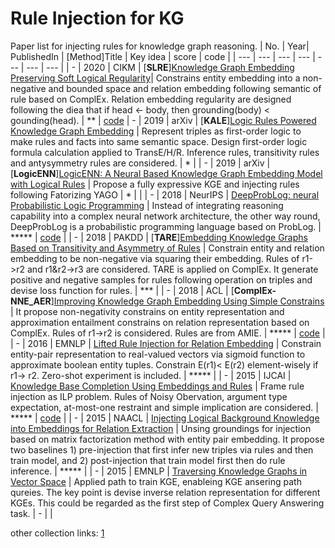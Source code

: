 # Rule Injection for KG
Paper list for injecting rules for knowledge graph reasoning. 
| No. | Year| PublishedIn | [Method]Title | Key idea | score | code |
| --- | --- | --- | --- | --- | --- | --- | 
| - | 2020 | CIKM | [**SLRE**][Knowledge Graph Embedding Preserving Soft Logical Regularity](https://dl.acm.org/doi/pdf/10.1145/3340531.3412055)| Constrains entity embedding into a non-negative and bounded space and relation embedding following semantic of rule based on ComplEx.  Relation embedding regularity are designed following the diea that if head <- body, then grounding(body) < gounding(head). | ** | [code](https://github.com/StudyGroup-lab/SLRE)
| - | 2019 | arXiv | [**KALE**][Logic Rules Powered Knowledge Graph Embedding](https://arxiv.org/pdf/1903.03772.pdf) | Represent triples as first-order logic to make rules and facts into same semantic space. Design first-order logic formula calculation applied to TransE/H/R. Inference rules, transitivity rules and antysymmetry rules are considered. | * |
| - | 2019 | arXiv | [**LogicENN**][LogicENN: A Neural Based Knowledge Graph Embedding Model with Logical Rules](https://arxiv.org/pdf/1908.07141.pdf) | Propose a fully expressive KGE and injecting rules following Fatorizing YAGO | * | |
| - | 2018 | NeurIPS | [DeepProbLog: neural Probabilistic Logic Programming](https://papers.nips.cc/paper/2018/file/dc5d637ed5e62c36ecb73b654b05ba2a-Paper.pdf) | Instead of integrating reasoning capability into a complex neural network architecture,  the other way round, DeepProbLog is a probabilistic programming language based on ProbLog. | ***** | [code](https://bitbucket.org/problog/deepproblog) | 
| - | 2018 | PAKDD | [**TARE**][Embedding Knowledge Graphs Based on Transitivity and Asymmetry of Rules](https://link.springer.com/chapter/10.1007/978-3-319-93037-4_12) | Constrain entity and relation embedding to be non-negative via squaring their embedding. Rules of r1->r2 and r1&r2->r3 are considered. TARE is applied on ComplEx. It generate positive and negative samples for rules following operation on triples and devise loss function for rules. | *** | 
| - | 2018 | ACL | [**ComplEx-NNE_AER**][Improving Knowledge Graph Embedding Using Simple Constrains](https://aclanthology.org/P18-1011.pdf) | It propose non-negativity constrains on entity representation and approximation entailment constrains on relation representation based on ComplEx. Rules of r1->r2 is considered. Rules are from AMIE. | ***** | [code](https://github.com/iieir-km/ComplEx-NNE_AER) |
| - | 2016 | EMNLP | [Lifted Rule Injection for Relation Embedding](https://aclanthology.org/D16-1146.pdf) | Constrain entity-pair representation to real-valued vectors via sigmoid function to approximate boolean entity tuples. Constrain E(r1)< E(r2) element-wisely if r1-> r2. Zero-shot experiment is included. | ***** | 
| - | 2015 | IJCAI | [Knowledge Base Completion Using Embeddings and Rules](https://www.ijcai.org/Proceedings/15/Papers/264.pdf) | Frame rule injection as ILP problem. Rules of Noisy Obervation, argument type expectation, at-most-one restraint and simple implication are considered.  | ***** |  [code](https://github.com/StudyGroup-lab/SLRE) | 
| - | 2015 | NAACL | [Injecting Logical Background Knowledge into Embeddings for Relation Extraction](https://aclanthology.org/N15-1118.pdf) | Unsing groundings for injection based on matrix factorization method with entity pair embedding. It propose two baselines 1) pre-injection that first infer new triples via rules and then train model, and 2) post-injection that train model first then do rule inference. | ***** | 
| - | 2015 | EMNLP | [Traversing Knowledge Graphs in Vector Space](https://aclanthology.org/D15-1038.pdf) | Applied path to train KGE, enableing KGE ansering path qureies. The key point is devise inverse relation representation for different KGEs. This could be regarded as the first step of Complex Query Answering task. | - | |  


other collection links:
[1](https://github.com/JxustLiao/Natural-Language-Processing/blob/09880cc5147d30e01c39fe55f06767df87653d76/knowledge%20graph%20and%20graph%20embedding/KGE/README.md#RPJE)
